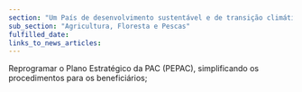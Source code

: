 ```yaml
---
section: "Um País de desenvolvimento sustentável e de transição climática"
sub_section: "Agricultura, Floresta e Pescas"
fulfilled_date:
links_to_news_articles:
---
```


Reprogramar o Plano Estratégico da PAC (PEPAC), simplificando os procedimentos para os beneficiários;
